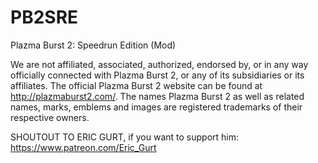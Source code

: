 # PB2SRE
Plazma Burst 2: Speedrun Edition (Mod)



We are not affiliated, associated, authorized, endorsed by, or in any way officially connected with Plazma Burst 2, or any of its subsidiaries or its affiliates. The official Plazma Burst 2 website can be found at http://plazmaburst2.com/.
The names Plazma Burst 2 as well as related names, marks, emblems and images are registered trademarks of their respective owners.

SHOUTOUT TO ERIC GURT, if you want to support him: https://www.patreon.com/Eric_Gurt
